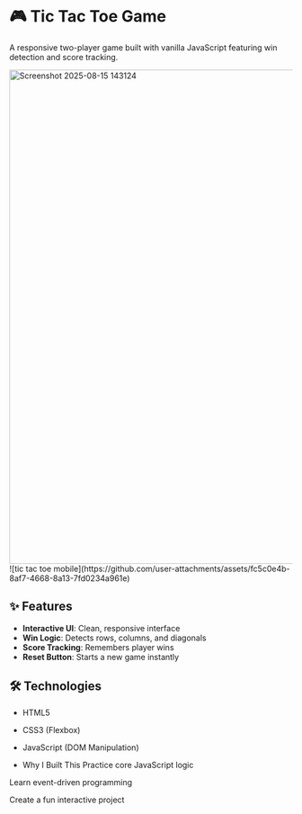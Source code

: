 # 🎮 Tic Tac Toe Game

A responsive two-player game built with vanilla JavaScript featuring win detection and score tracking.


<img width="1882" height="879" alt="Screenshot 2025-08-15 143124" src="https://github.com/user-attachments/assets/a2fc9517-1186-4426-809d-80bd472d9bed" />
![tic tac toe mobile](https://github.com/user-attachments/assets/fc5c0e4b-8af7-4668-8a13-7fd0234a961e)

## ✨ Features
- **Interactive UI**: Clean, responsive interface
- **Win Logic**: Detects rows, columns, and diagonals
- **Score Tracking**: Remembers player wins
- **Reset Button**: Starts a new game instantly

## 🛠️ Technologies
- HTML5
- CSS3 (Flexbox)
- JavaScript (DOM Manipulation)

-  Why I Built This
Practice core JavaScript logic

Learn event-driven programming

Create a fun interactive project
